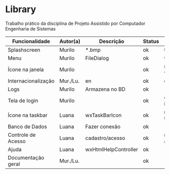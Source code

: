 # Library

Trabalho prático da disciplina de Projeto Assistido por Computador Engenharia de Sistemas


| Funcionalidade      | Autor(a) | Descrição            | Status | Extras           | Status |
|---------------------|----------|----------------------|--------|------------------|--------|
| Splashscreen        | Murilo   | *.bmp                | ok     | tempo            | ok     |
| Menu                | Murilo   | FileDialog           | ok     | wxFontDialog     |        |
| Ícone na janela     |	Murilo   |                      | ok     | ícones variados  | ok     |
| Internacionalização | Mur./Lu. | en                   | ok     | es/pt/fr         | ok     |
| Logs                | Murilo   | Armazena no BD       | ok     |                  |        |
| Tela de login       | Murilo   |                      | ok     | escolher idioma  | ok     |
| Ícone na taskbar    | Luana    | wxTaskBarIcon        | ok     | minimizar tela   | ok     |
| Banco de Dados      | Luana    | Fazer conexão        | ok     |                  |        |
| Controle de Acesso  | Luana    | cadastro/acesso      | ok     | níveis de acesso | ok     |
| Ajuda               | Luana    | wxHtmlHelpController | ok     |                  |        |
| Documentação geral  | Mur./Lu. |                      | ok     |                  |        |
